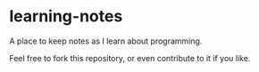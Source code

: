 # learning-notes

A place to keep notes as I learn about programming.

Feel free to fork this repository, or even contribute to it if you like.
